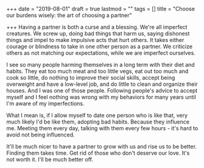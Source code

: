 +++
date = "2019-08-01"
draft = true
lastmod = ""
tags = []
title = "Choose our burdens wisely: the art of choosing a partner"

+++
Having a partner is both a curse and a blessing. We're all imperfect creatures. We screw up, doing bad things that harm us, saying dishonest things and impel to make impulsive acts that hurt others. It takes either courage or blindness to take in one other person as a partner. We criticize others as not matching our expectations, while we are imperfect ourselves. 

I see so many people harming themselves in a long term with their diet and habits. They eat too much meat and too little vegs, eat out too much and cook so little, do nothing to improve their social skills, accept being overweight and have a low-level job, and do little to clean and organize their houses. And I was one of those people. Following people's advice to accept myself and I feel nothing was wrong with my behaviors for many years until I'm aware of my imperfections.

What I mean is, if I allow myself to date one person who is like that, very much likely I'd be like them, adopting bad habits. Because they influence me. Meeting them every day, talking with them every few hours - it's hard to avoid not being influenced.

It'll be much nicer to have a partner to grow with us and rise us to be better. Finding them takes time. Get rid of those who don't deserve our love. It's not worth it. I'll be much better off. 